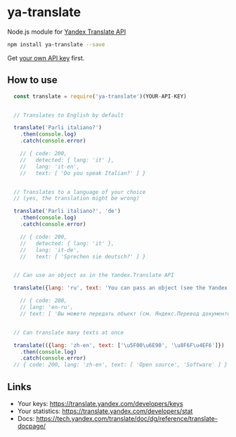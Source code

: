 # ya-translate

Node.js module for [Yandex Translate API](https://tech.yandex.com/translate/)

```bash
npm install ya-translate --save
```

Get [your own API key](https://translate.yandex.com/developers/keys) first.

## How to use

```javascript
  const translate = require('ya-translate')(YOUR-API-KEY)


  // Translates to English by default

  translate('Parli italiano?')
    .then(console.log)
    .catch(console.error)

    // { code: 200,
    //   detected: { lang: 'it' },
    //   lang: 'it-en',
    //   text: [ 'Do you speak Italian?' ] }


  // Translates to a language of your choice
  // (yes, the translation might be wrong)

  translate('Parli italiano?', 'de')
    .then(console.log)
    .catch(console.error)

    // { code: 200,
    //   detected: { lang: 'it' },
    //   lang: 'it-de',
    //   text: [ 'Sprechen sie deutsch?' ] }


  // Can use an object as in the Yandex.Translate API

  translate({lang: 'ru', text: 'You can pass an object (see the Yandex.Translate docs)'})

    // { code: 200,
    // lang: 'en-ru',
    // text: [ 'Вы можете передать объект (см. Яндекс.Перевод документов)' ] }


  // Can translate many texts at once

  translate(({lang: 'zh-en', text: ['\u5F00\u6E90', '\u8F6F\u4EF6']})
    .then(console.log)
    .catch(console.error)
  // { code: 200, lang: 'zh-en', text: [ 'Open source', 'Software' ] }

```

## Links

* Your keys: https://translate.yandex.com/developers/keys
* Your statistics: https://translate.yandex.com/developers/stat
* Docs: https://tech.yandex.com/translate/doc/dg/reference/translate-docpage/
